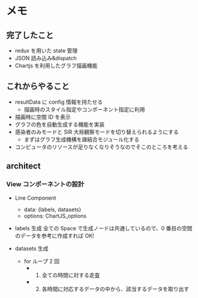 # メモ

## 完了したこと

- redux を用いた state 管理
- JSON 読み込み&dispatch
- Chartjs を利用したグラフ描画機能

## これからやること

- resultData に config 情報を持たせる
  - 描画時のスタイル指定やコンポーネント指定に利用
- 描画時に空間 ID を表示
- グラフの色を自動生成する機能を実装
- 感染者のみモードと SIR 大局観察モードを切り替えられるようにする
  - まずはグラフ生成機構を疎結合モジュール化する
- コンピュータのリソースが足りなくなりそうなのでそこのところを考える

## architect

### View コンポーネントの設計

- Line Component

  - data: {labels, datasets}
  - options: ChartJS_options

- labels 生成
  全ての Space で生成ノードは共通しているので、0 番目の空間のデータを参考に作成すれば OK!

- datasets 生成
  - for ループ 2 回
    - 1. 全ての時間に対する走査
    - 2. 各時間に対応するデータの中から、該当するデータを取り出す
